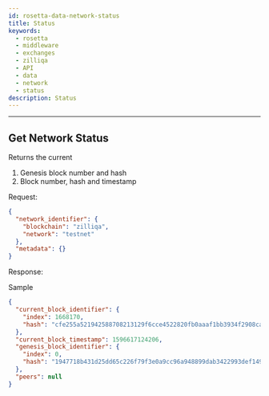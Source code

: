 ```yaml
---
id: rosetta-data-network-status
title: Status
keywords:
  - rosetta
  - middleware
  - exchanges
  - zilliqa
  - API
  - data
  - network
  - status
description: Status
---
```


---

## Get Network Status

Returns the current

1. Genesis block number and hash
2. Block number, hash and timestamp

Request:

```json
{
  "network_identifier": {
    "blockchain": "zilliqa",
    "network": "testnet"
  },
  "metadata": {}
}
```

Response:

Sample

```json
{
  "current_block_identifier": {
    "index": 1668170,
    "hash": "cfe255a521942588708213129f6cce4522820fb0aaaf1bb3934f2908ca94b738"
  },
  "current_block_timestamp": 1596617124206,
  "genesis_block_identifier": {
    "index": 0,
    "hash": "1947718b431d25dd65c226f79f3e0a9cc96a948899dab3422993def1494a9c95"
  },
  "peers": null
}
```
